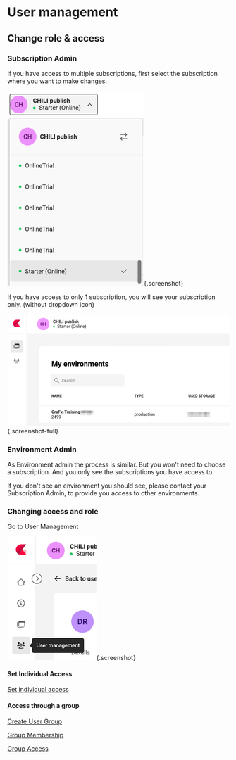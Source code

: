 # User management

## Change role & access

### Subscription Admin

If you have access to multiple subscriptions, first select the subscription where you want to make changes.

![Subscription overview](changerole-1.png){.screenshot}

If you have access to only 1 subscription, you will see your subscription only. (without dropdown icon)

![Subscription details](changerole-2.png){.screenshot-full}

### Environment Admin

As Environment admin the process is similar. But you won't need to choose a subscription. And you only see the subscriptions you have access to.

If you don't see an environment you should see, please contact your Subscription Admin, to provide you access to other environments.

### Changing access and role

Go to User Management

![CHILI GraFx User Management](changerole-3.png){.screenshot}

#### Set Individual Access

[Set individual access](/CHILI-GraFx/guides/manage-individual-access/)

#### Access through a group

[Create User Group](/CHILI-GraFx/guides/manage-user-groups/)

[Group Membership](/CHILI-GraFx/guides/manage-group-membership/)

[Group Access](/CHILI-GraFx/guides/manage-group-access/)
